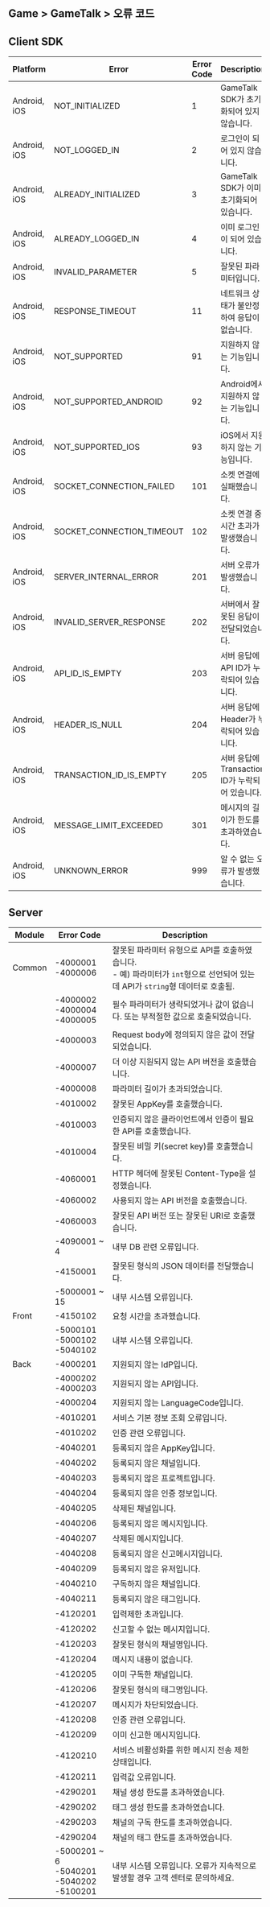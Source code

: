 ## Game > GameTalk > 오류 코드

## Client SDK

| Platform           | Error                                    | Error Code | Description                              |
| ------------------ | ---------------------------------------- | ---------- | ---------------------------------------- |
| Android, iOS | NOT_INITIALIZED | 1 | GameTalk SDK가 초기화되어 있지 않습니다. |
| Android, iOS | NOT_LOGGED_IN | 2 | 로그인이 되어 있지 않습니다. |
| Android, iOS | ALREADY_INITIALIZED | 3 | GameTalk SDK가 이미 초기화되어 있습니다.  |
| Android, iOS | ALREADY_LOGGED_IN | 4 | 이미 로그인이 되어 있습니다. |
| Android, iOS | INVALID_PARAMETER | 5 | 잘못된 파라미터입니다. |
| Android, iOS | RESPONSE_TIMEOUT | 11 | 네트워크 상태가 불안정하여 응답이 없습니다. |
| Android, iOS | NOT_SUPPORTED | 91 | 지원하지 않는 기능입니다. |
| Android, iOS | NOT_SUPPORTED_ANDROID | 92 | Android에서 지원하지 않는 기능입니다. |
| Android, iOS | NOT_SUPPORTED_IOS | 93 | iOS에서 지원하지 않는 기능입니다. |
| Android, iOS | SOCKET_CONNECTION_FAILED | 101 | 소켓 연결에 실패했습니다. |
| Android, iOS | SOCKET_CONNECTION_TIMEOUT | 102 | 소켓 연결 중 시간 초과가 발생했습니다. |
| Android, iOS | SERVER_INTERNAL_ERROR | 201 | 서버 오류가 발생했습니다. |
| Android, iOS | INVALID_SERVER_RESPONSE | 202 | 서버에서 잘못된 응답이 전달되었습니다. |
| Android, iOS | API_ID_IS_EMPTY | 203 | 서버 응답에 API ID가 누락되어 있습니다. |
| Android, iOS | HEADER_IS_NULL | 204 | 서버 응답에 Header가 누락되어 있습니다. |
| Android, iOS | TRANSACTION_ID_IS_EMPTY | 205 | 서버 응답에 Transaction ID가 누락되어 있습니다. |
| Android, iOS | MESSAGE_LIMIT_EXCEEDED | 301 | 메시지의 길이가 한도를 초과하였습니다.  |
| Android, iOS | UNKNOWN_ERROR | 999 | 알 수 없는 오류가 발생했습니다. |

## Server
| Module  | Error Code            | Description                              |
| ------- | --------------------- | ---------------------------------------- |
| Common  | -4000001<br/>-4000006 | 잘못된 파라미터 유형으로 API를 호출하였습니다. <br/>- 예) 파라미터가 `int`형으로 선언되어 있는데 API가 `string`형 데이터로 호출됨. |
|         | -4000002<br/>-4000004<br>-4000005 | 필수 파라미터가 생략되었거나 값이 없습니다. 또는 부적절한 값으로 호출되었습니다. |
|         | -4000003              | Request body에 정의되지 않은 값이 전달되었습니다. |
|         | -4000007              | 더 이상 지원되지 않는 API 버전을 호출했습니다. |
|         | -4000008              | 파라미터 길이가 초과되었습니다. |
|         | -4010002              | 잘못된 AppKey를 호출했습니다. |
|         | -4010003              | 인증되지 않은 클라이언트에서 인증이 필요한 API를 호출했습니다. |
|         | -4010004              | 잘못된 비밀 키(secret key)를 호출했습니다. |
|         | -4060001              | HTTP 헤더에 잘못된 Content-Type을 설정했습니다. |
|         | -4060002              | 사용되지 않는 API 버전을 호출했습니다. |
|         | -4060003              | 잘못된 API 버전 또는 잘못된 URI로 호출했습니다. |
|         | -4090001 ~ 4          | 내부 DB 관련 오류입니다. |
|         | -4150001              | 잘못된 형식의 JSON 데이터를 전달했습니다. |
|         | -5000001 ~ 15         | 내부 시스템 오류입니다. |
| Front   | -4150102              | 요청 시간을 초과했습니다. |
|         | -5000101<br/>-5000102<br/>-5040102 | 내부 시스템 오류입니다. |
| Back    | -4000201              | 지원되지 않는 IdP입니다. |
|         | -4000202<br/>-4000203 | 지원되지 않는 API입니다. |
|         | -4000204              | 지원되지 않는 LanguageCode입니다. |
|         | -4010201              | 서비스 기본 정보 조회 오류입니다.  |
|         | -4010202              | 인증 관련 오류입니다.  |
|         | -4040201              | 등록되지 않은 AppKey입니다. |
|         | -4040202              | 등록되지 않은 채널입니다. |
|         | -4040203              | 등록되지 않은 프로젝트입니다. |
|         | -4040204              | 등록되지 않은 인증 정보입니다. |
|         | -4040205              | 삭제된 채널입니다. |
|         | -4040206              | 등록되지 않은 메시지입니다.|
|         | -4040207              | 삭제된 메시지입니다.|
|         | -4040208              | 등록되지 않은 신고메시지입니다.|
|         | -4040209              | 등록되지 않은 유저입니다.|
|         | -4040210              | 구독하지 않은 채널입니다.|
|         | -4040211              | 등록되지 않은 태그입니다.|
|         | -4120201              | 입력제한 초과입니다.|
|         | -4120202              | 신고할 수 없는 메시지입니다.|
|         | -4120203              | 잘못된 형식의 채널명입니다.|
|         | -4120204              | 메시지 내용이 없습니다.|
|         | -4120205              | 이미 구독한 채널입니다.|
|         | -4120206              | 잘못된 형식의 태그명입니다.|
|         | -4120207              | 메시지가 차단되었습니다.|
|         | -4120208              | 인증 관련 오류입니다.|
|         | -4120209              | 이미 신고한 메시지입니다.|
|         | -4120210              | 서비스 비활성화를 위한 메시지 전송 제한 상태입니다.|
|         | -4120211              | 입력값 오류입니다.|
|         | -4290201              | 채널 생성 한도를 초과하였습니다. |
|         | -4290202              | 태그 생성 한도를 초과하였습니다. |
|         | -4290203              | 채널의 구독 한도를 초과하였습니다. |
|         | -4290204              | 채널의 태그 한도를 초과하였습니다. |
|         | -5000201 ~ 6<br/>-5040201<br/>-5040202<br/>-5100201 | 내부 시스템 오류입니다. 오류가 지속적으로 발생할 경우 고객 센터로 문의하세요. |
